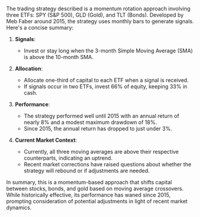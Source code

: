 The trading strategy described is a momentum rotation approach involving three ETFs: SPY (S&P 500), GLD (Gold), and TLT (Bonds). Developed by Meb Faber around 2015, the strategy uses monthly bars to generate signals. Here's a concise summary:

1. **Signals**: 
   - Invest or stay long when the 3-month Simple Moving Average (SMA) is above the 10-month SMA.
   
2. **Allocation**:
   - Allocate one-third of capital to each ETF when a signal is received.
   - If signals occur in two ETFs, invest 66% of equity, keeping 33% in cash.

3. **Performance**:
   - The strategy performed well until 2015 with an annual return of nearly 8% and a modest maximum drawdown of 18%.
   - Since 2015, the annual return has dropped to just under 3%.

4. **Current Market Context**:
   - Currently, all three moving averages are above their respective counterparts, indicating an uptrend.
   - Recent market corrections have raised questions about whether the strategy will rebound or if adjustments are needed.

In summary, this is a momentum-based approach that shifts capital between stocks, bonds, and gold based on moving average crossovers. While historically effective, its performance has waned since 2015, prompting consideration of potential adjustments in light of recent market dynamics.

